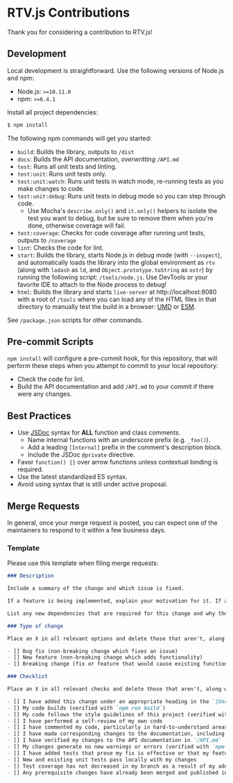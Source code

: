 # RTV.js Contributions

Thank you for considering a contribution to RTV.js!

## Development

Local development is straightforward. Use the following versions of Node.js and npm:

*   Node.js: `>=10.11.0`
*   npm: `>=6.4.1`

Install all project dependencies:

```bash
$ npm install
```

The following npm commands will get you started:

*   `build`: Builds the library, outputs to `/dist`
*   `docs`: Builds the API documentation, _overwritting_ `/API.md`
*   `test`: Runs all unit tests and linting.
*   `test:unit`: Runs unit tests only.
*   `test:unit:watch`: Runs unit tests in watch mode, re-running tests as you make changes to code.
*   `test:unit:debug`: Runs unit tests in debug mode so you can step through code.
    *   Use Mocha's `describe.only()` and `it.only()` helpers to isolate the test you want to debug, but be sure to remove them when you're done, otherwise coverage will fail.
*   `test:coverage`: Checks for code coverage after running unit tests, outputs to `/coverage`
*   `lint`: Checks the code for lint.
*   `start`: Builds the library, starts Node.js in debug mode (with `--inspect`), and automatically loads the library into the global environment as `rtv` (along with `lodash` as `ld`, and `Object.prototype.toString` as `ostr`) by running the following script: `/tools/node.js`. Use DevTools or your favorite IDE to attach to the Node process to debug!
*   `html`: Builds the library and starts `live-server` at http://localhost:8080 with a root of `/tools` where you can load any of the HTML files in that directory to manually test the build in a browser: [UMD](http://localhost:8080/rtvjs-umd.html) or [ESM](http://localhost:8080/rtvjs-esm.html).

See `/package.json` scripts for other commands.

## Pre-commit Scripts

`npm install` will configure a pre-commit hook, for this repository, that will perform these steps when you attempt to commit to your local repository:

*   Check the code for lint.
*   Build the API documentation and add `/API.md` to your commit if there were any changes.

## Best Practices

*   Use [JSDoc](http://usejsdoc.org/) syntax for __ALL__ function and class comments.
    *   Name internal functions with an underscore prefix (e.g. `_foo()`).
    *   Add a leading `[Internal]` prefix in the comment's description block.
    *   Include the JSDoc `@private` directive.
*   Favor `function() {}` over arrow functions unless contextual binding is required.
*   Use the latest standardized ES syntax.
*   Avoid using syntax that is still under active proposal.

## Merge Requests

In general, once your merge request is posted, you can expect one of the maintainers to respond to it within a few business days.

### Template

Please use this template when filing merge requests:

```markdown
### Description

Include a summary of the change and which issue is fixed.

If a feature is being implemented, explain your motivation for it. If a bug is being fixed, explain steps to reproduce it.

List any new dependencies that are required for this change and why they are needed (if it isn't obvious).

### Type of change

Place an X in all relevant options and delete those that aren't, along with this note.

- [] Bug fix (non-breaking change which fixes an issue)
- [] New feature (non-breaking change which adds functionality)
- [] Breaking change (fix or feature that would cause existing functionality to no longer work as expected)

### Checklist

Place an X in all relevant checks and delete those that aren't, along with this note.

- [] I have added this change under an appropriate heading in the `[Unreleased]` section of the `/CHANGELOG.md`
- [] My code builds (verified with `npm run build`)
- [] My code follows the style guidelines of this project (verified with `npm run lint`)
- [] I have performed a self-review of my own code
- [] I have commented my code, particularly in hard-to-understand areas
- [] I have made corresponding changes to the documentation, including the `/README.md`
- [] I have verified my changes to the API documentation in `/API.md` (cross-reference links in particular, verified _in part_ with `npm run docs`)
- [] My changes generate no new warnings or errors (verified with `npm test`)
- [] I have added tests that prove my fix is effective or that my feature works
- [] New and existing unit tests pass locally with my changes
- [] Test coverage has not decreased in my branch as a result of my additions
- [] Any prerequisite changes have already been merged and published in upstream modules
```
